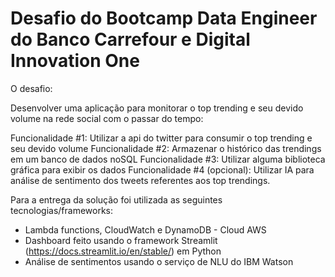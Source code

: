 # Desafio do Bootcamp Data Engineer do Banco Carrefour e Digital Innovation One

O desafio:

Desenvolver uma aplicação para monitorar o top trending e seu devido volume na rede social com o passar do tempo:

Funcionalidade #1: Utilizar a api do twitter para consumir o top trending e seu devido volume
Funcionalidade #2: Armazenar o histórico das trendings em um banco de dados noSQL
Funcionalidade #3: Utilizar alguma biblioteca gráfica para exibir os dados
Funcionalidade #4 (opcional): Utilizar IA para análise de sentimento dos tweets referentes aos top trendings.

Para a entrega da solução foi utilizada as seguintes tecnologias/frameworks:

- Lambda functions, CloudWatch e DynamoDB - Cloud AWS
- Dashboard feito usando o framework Streamlit (https://docs.streamlit.io/en/stable/) em Python
- Análise de sentimentos usando o serviço de NLU do IBM Watson
